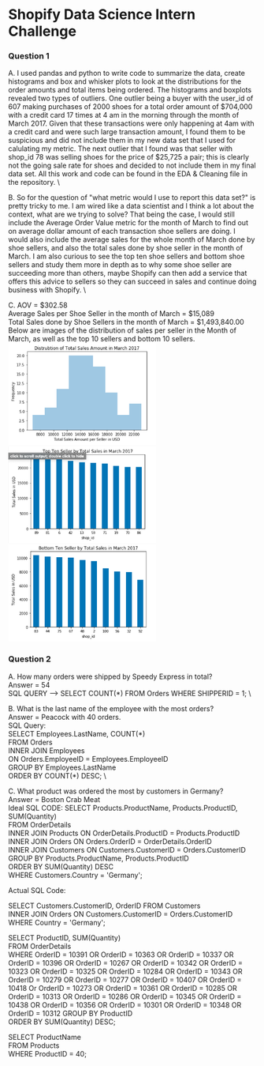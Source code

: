 # Shopify Data Science Intern Challenge

### Question 1

A. I used pandas and python to write code to summarize the data, create histograms and box and whisker plots to look at the distributions for the order amounts and total items being ordered. The histograms and boxplots revealed two types of outliers. One outlier being a buyer with the user_id of 607 making purchases of 2000 shoes for a total order amount of $704,000 with a credit card 17 times at 4 am in the morning through the month of March 2017. Given that these transactions were only happening at 4am with a credit card and were such large transaction amount, I found them to be suspicious and did not include them in my new data set that I used for calulating my metric. The next outlier that I found was that seller with shop_id 78 was selling shoes for the price of $25,725 a pair; this is clearly not the going sale rate for shoes and decided to not include them in my final data set. All this work and code can be found in the EDA & Cleaning file in the repository. \

B. So for the question of "what metric would I use to report this data set?" is pretty tricky to me. I am wired like a data scientist and I think a lot about the context, what are we trying to solve? That being the case, I would still include the Average Order Value metric for the month of March to find out on average dollar amount of each transaction shoe sellers are doing. I would also include the average sales for the whole month of March done by shoe sellers, and also the total sales done by shoe seller in the month of March. I am also curious to see the top ten shoe sellers and bottom shoe sellers and study them more in depth as to why some shoe seller are succeeding more than others, maybe Shopify can then add a service that offers this advice to sellers so they can succeed in sales and continue doing business with Shopify. \

C. AOV = $302.58 \
Average Sales per Shoe Seller in the month of March = $15,089 \
Total Sales done by Shoe Sellers in the month of March = $1,493,840.00 \
Below are images of the distribution of sales per seller in the Month of March, as well as the top 10 sellers and bottom 10 sellers.\
<img src="Images/Hist.png" width="300">
<img src="Images/Top10.png" width="300">
<img src="Images/Bot10.png" width="300">


### Question 2

A. How many orders were shipped by Speedy Express in total? \
Answer = 54 \
SQL QUERY --> SELECT COUNT(*) FROM Orders WHERE SHIPPERID = 1; \

B. What is the last name of the employee with the most orders? \
Answer = Peacock with 40 orders. \
SQL Query: \
SELECT Employees.LastName, COUNT(\*)  \
FROM Orders \
    INNER JOIN Employees \
    ON Orders.EmployeeID = Employees.EmployeeID \
    GROUP BY Employees.LastName \
    ORDER BY COUNT(*) DESC; \

C. What product was ordered the most by customers in Germany? \
Answer = Boston Crab Meat \
Ideal SQL CODE: 
SELECT Products.ProductName, Products.ProductID, SUM(Quantity) \
FROM OrderDetails \
INNER JOIN Products ON OrderDetails.ProductID = Products.ProductID \
INNER JOIN Orders ON Orders.OrderID = OrderDetails.OrderID \
INNER JOIN Customers ON Customers.CustomerID = Orders.CustomerID \
GROUP BY Products.ProductName, Products.ProductID \
ORDER BY SUM(Quantity) DESC \
WHERE Customers.Country = 'Germany'; 

Actual SQL Code: 

SELECT Customers.CustomerID, OrderID 
FROM Customers \
INNER JOIN Orders ON Customers.CustomerID = Orders.CustomerID \
WHERE Country = 'Germany'; 

SELECT ProductID, SUM(Quantity) \
FROM OrderDetails \
WHERE OrderID = 10391 OR OrderID = 10363 OR OrderID = 10337 OR OrderID = 10396 OR OrderID = 10267 OR OrderID = 10342 OR OrderID = 10323 OR OrderID = 10325 OR OrderID = 10284 OR OrderID = 10343 OR OrderID = 10279 OR OrderID = 10277 OR OrderID = 10407 OR OrderID = 10418 Or OrderID = 10273 OR OrderID = 10361 OR OrderID = 10285 OR OrderID = 10313 OR OrderID = 10286 OR OrderID = 10345 OR OrderID = 10438 OR OrderID = 10356 OR OrderID = 10301 OR OrderID = 10348 OR OrderID = 10312
GROUP BY ProductID \
ORDER BY SUM(Quantity) DESC; 

SELECT ProductName \
FROM Products \
WHERE ProductID = 40;






